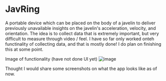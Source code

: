 # JavRing
A portable device which can be placed on the body of a javelin to deliver previously unavailable insights on the javelin's acceleration, velocity, and orientation. The idea is to collect data that is extremely important, but very difficult to measure through video / feel. I have so far only worked onteh functinality of collecting data, and that is mostly done! I do plan on finishing this at some point. 

Image of functionality (have not done UI yet)
![image](https://github.com/user-attachments/assets/2535d767-4756-4527-aee6-2373691b08ce)

Thought I would share some screenshots on what the app looks like as of now. 
